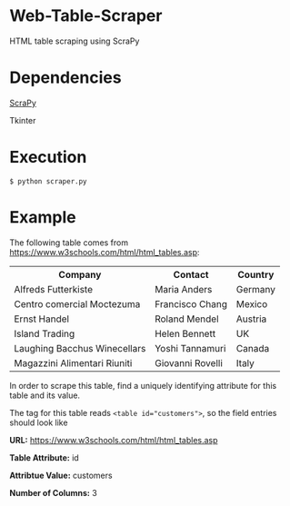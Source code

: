 # Web-Table-Scraper
HTML table scraping using ScraPy

# Dependencies
[ScraPy](https://scrapy.org/download/)

Tkinter

# Execution
`$ python scraper.py`

# Example
The following table comes from https://www.w3schools.com/html/html_tables.asp:
<table id="customers">
  <tr>
    <th>Company</th>
    <th>Contact</th>
    <th>Country</th>
  </tr>
  <tr>
    <td>Alfreds Futterkiste</td>
    <td>Maria Anders</td>
    <td>Germany</td>
  </tr>
  <tr>
    <td>Centro comercial Moctezuma</td>
    <td>Francisco Chang</td>
    <td>Mexico</td>
  </tr>
  <tr>
    <td>Ernst Handel</td>
    <td>Roland Mendel</td>
    <td>Austria</td>
  </tr>
  <tr>
    <td>Island Trading</td>
    <td>Helen Bennett</td>
    <td>UK</td>
  </tr>
  <tr>
    <td>Laughing Bacchus Winecellars</td>
    <td>Yoshi Tannamuri</td>
    <td>Canada</td>
  </tr>
  <tr>
    <td>Magazzini Alimentari Riuniti</td>
    <td>Giovanni Rovelli</td>
    <td>Italy</td>
  </tr>
</table>

In order to scrape this table, find a uniquely identifying attribute for this table and its value.

The tag for this table reads ```<table id="customers">```, so the field entries should look like

**URL:** https://www.w3schools.com/html/html_tables.asp

**Table Attribute:** id

**Attribtue Value:** customers

**Number of Columns:** 3

